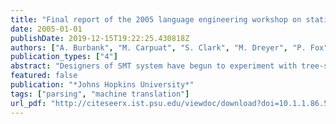```yaml
---
title: "Final report of the 2005 language engineering workshop on statistical machine translation by parsing"
date: 2005-01-01
publishDate: 2019-12-15T19:22:25.430818Z
authors: ["A. Burbank", "M. Carpuat", "S. Clark", "M. Dreyer", "P. Fox", "D. Groves", "K. Hall", "M. Hearne", "I. D Melamed", "Y. Shen", " Others"]
publication_types: ["4"]
abstract: "Designers of SMT system have begun to experiment with tree-structured translation models. Unfortunately, SMT systems driven by such models are even more difficult to build than the already complicated WFST-based systems. The purpose of our workshop was to lower the barriers to entry into research involving such SMT systems. Our goals were inspired by the successful 1999 MT workshop, which had a similar purpose. Specifically, we wanted to follow that precedent to 1. build a publicly available toolkit for experimenting with tree-structured translation models; 2. build a tool for visualizing the predictions of such models; 3. demonstrate the feasibility of SMT with tree-structured models by running baseline experiments on large datasets; and 4. demonstrate that it is easy to retarget the toolkit to new language pairs."
featured: false
publication: "*Johns Hopkins University*"
tags: ["parsing", "machine translation"]
url_pdf: "http://citeseerx.ist.psu.edu/viewdoc/download?doi=10.1.1.86.5838&rep=rep1&type=pdf"
---
```


